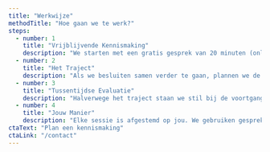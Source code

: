 ```yaml
---
title: "Werkwijze"
methodTitle: "Hoe gaan we te werk?"
steps:
  - number: 1
    title: "Vrijblijvende Kennismaking"
    description: "We starten met een gratis gesprek van 20 minuten (online of telefonisch). Dit is bedoeld om te zien of er een klik is en of mijn aanpak bij jouw vraag past. Je kunt je verhaal doen en al je vragen stellen."
  - number: 2
    title: "Het Traject"
    description: "Als we besluiten samen verder te gaan, plannen we de sessies. We stellen samen doelen op die voor jou belangrijk zijn. Een traject is meestal kortdurend en gericht op concrete verandering."
  - number: 3
    title: "Tussentijdse Evaluatie"
    description: "Halverwege het traject staan we stil bij de voortgang. We bespreken wat goed gaat, waar je nog aan wilt werken en of we de doelen eventueel moeten bijstellen. Jouw feedback is hierin leidend."
  - number: 4
    title: "Jouw Manier"
    description: "Elke sessie is afgestemd op jou. We gebruiken gesprekken, praktische oefeningen en bewezen effectieve methoden uit o.a. de cognitieve gedragstherapie (CGT) en Acceptance and Commitment Therapy (ACT)."
ctaText: "Plan een kennismaking"
ctaLink: "/contact"
---
```

